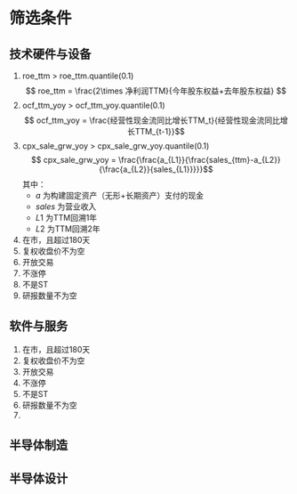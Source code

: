 # 筛选条件

## 技术硬件与设备
1. roe_ttm > roe_ttm.quantile(0.1)
   $$ roe_ttm = \frac{2\times 净利润TTM}{今年股东权益+去年股东权益} $$
2. ocf_ttm_yoy > ocf_ttm_yoy.quantile(0.1)
   $$ ocf_ttm_yoy = \frac{经营性现金流同比增长TTM_t}{经营性现金流同比增长TTM_{t-1}}$$
3. cpx_sale_grw_yoy > cpx_sale_grw_yoy.quantile(0.1)
   $$ cpx_sale_grw_yoy = \frac{\frac{a_{L1}}{\frac{sales_{ttm}-a_{L2}}{\frac{a_{L2}}{sales_{L1}}}}}$$
   其中：
   * $a$ 为构建固定资产（无形+长期资产）支付的现金
   * $sales$ 为营业收入   
   * $L1$ 为TTM回溯1年
   * $L2$ 为TTM回溯2年
4. 在市，且超过180天
5. 复权收盘价不为空
6. 开放交易
7. 不涨停
8. 不是ST
9. 研报数量不为空
## 软件与服务
1. 在市，且超过180天
2. 复权收盘价不为空
3. 开放交易
4. 不涨停
5. 不是ST
6. 研报数量不为空
7. 
## 半导体制造

## 半导体设计